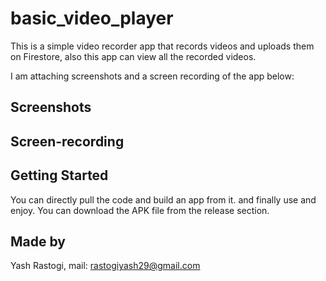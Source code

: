 # basic_video_player

This is a simple video recorder app that records videos and uploads them on Firestore, also this app can view all the recorded videos.

I am attaching screenshots and a screen recording of the app below:

## Screenshots

## Screen-recording

## Getting Started
You can directly pull the code and build an app from it. and finally use and enjoy.
You can download the APK file from the release section.

## Made by 
Yash Rastogi,
mail: rastogiyash29@gmail.com


